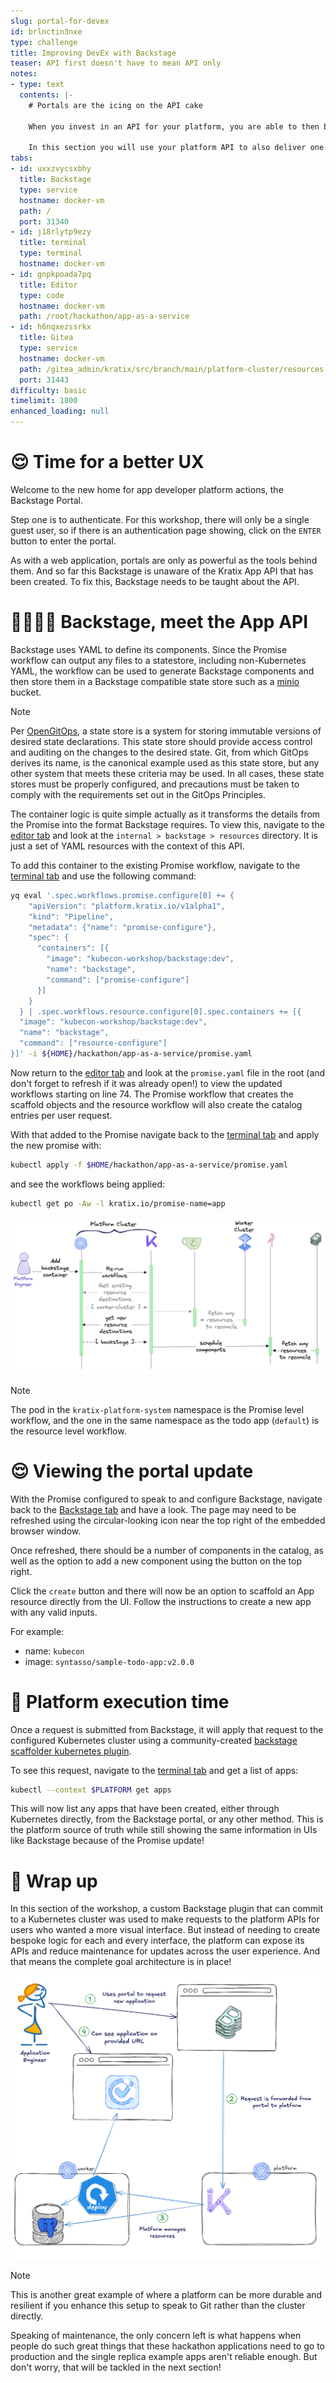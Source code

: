 ```yaml
---
slug: portal-for-devex
id: brlnctin3nxe
type: challenge
title: Improving DevEx with Backstage
teaser: API first doesn't have to mean API only
notes:
- type: text
  contents: |-
    # Portals are the icing on the API cake

    When you invest in an API for your platform, you are able to then build any number of interfaces and experiences on top of it. Where GitOps and direct API calls may work well for automation, many engineers may prefer a more graphical experience.

    In this section you will use your platform API to also deliver one of the many interfaces your platform may require...a portal. The key is to make sure this portal continues to be managed over time alongside the API in order to enable faster and more effective adoption of the platform offerings without significantly increasing the maintenance cost.
tabs:
- id: uxxzvycsxbhy
  title: Backstage
  type: service
  hostname: docker-vm
  path: /
  port: 31340
- id: j18rlytp9ezy
  title: terminal
  type: terminal
  hostname: docker-vm
- id: gnpkpoada7pq
  title: Editor
  type: code
  hostname: docker-vm
  path: /root/hackathon/app-as-a-service
- id: h6nqxezssrkx
  title: Gitea
  type: service
  hostname: docker-vm
  path: /gitea_admin/kratix/src/branch/main/platform-cluster/resources
  port: 31443
difficulty: basic
timelimit: 1800
enhanced_loading: null
---
```


😌 Time for a better UX
===

Welcome to the new home for app developer platform actions, the Backstage Portal.

Step one is to authenticate. For this workshop, there will only be a single guest user, so if there is an authentication page showing, click on the `ENTER` button to enter the portal.

As with a web application, portals are only as powerful as the tools behind them. And so far this Backstage is unaware of the Kratix App API that has been created. To fix this, Backstage needs to be taught about the API.

🫱🏾‍🫲🏼 Backstage, meet the App API
===

Backstage uses YAML to define its components. Since the Promise workflow can output any files to a statestore, including non-Kubernetes YAML, the workflow can be used to generate Backstage components and then store them in a Backstage compatible state store such as a [minio](https://min.io/) bucket.

> [!NOTE]
> Per [OpenGitOps](https://opengitops.dev/), a state store is a system for storing immutable versions of desired state declarations. This state store should provide access control and auditing on the changes to the desired state. Git, from which GitOps derives its name, is the canonical example used as this state store, but any other system that meets these criteria may be used. In all cases, these state stores must be properly configured, and precautions must be taken to comply with the requirements set out in the GitOps Principles.

The container logic is quite simple actually as it transforms the details from the Promise into the format Backstage requires. To view this, navigate to the [editor tab](tab-2) and look at the `internal > backstage > resources` directory. It is just a set of YAML resources with the context of this API.

To add this container to the existing Promise workflow, navigate to the [terminal tab](tab-1) and use the following command:
```bash
yq eval '.spec.workflows.promise.configure[0] += {
    "apiVersion": "platform.kratix.io/v1alpha1",
    "kind": "Pipeline",
    "metadata": {"name": "promise-configure"},
    "spec": {
      "containers": [{
        "image": "kubecon-workshop/backstage:dev",
        "name": "backstage",
        "command": ["promise-configure"]
      }]
    }
  } | .spec.workflows.resource.configure[0].spec.containers += [{
  "image": "kubecon-workshop/backstage:dev",
  "name": "backstage",
  "command": ["resource-configure"]
}]' -i ${HOME}/hackathon/app-as-a-service/promise.yaml
```

Now return to the [editor tab](tab-2) and look at the `promise.yaml` file in the root (and don't forget to refresh if it was already open!) to view the updated workflows starting on line 74. The Promise workflow that creates the scaffold objects and the resource workflow will also create the catalog entries per user request.

With that added to the Promise navigate back to the [terminal tab](tab-1) and apply the new promise with:
```bash
kubectl apply -f $HOME/hackathon/app-as-a-service/promise.yaml
```

and see the workflows being applied:
```bash
kubectl get po -Aw -l kratix.io/promise-name=app
```

![backstage-pipeline](../assets/backstage-pipeline.png)

> [!NOTE]
> The pod in the `kratix-platform-system` namespace is the Promise level workflow, and the one in the same namespace as the todo app (`default`) is the resource level workflow.

😌 Viewing the portal update
===

With the Promise configured to speak to and configure Backstage, navigate back to the [Backstage tab](tab-0) and have a look. The page may need to be refreshed using the circular-looking icon near the top right of the embedded browser window.

Once refreshed, there should be a number of components in the catalog, as well as the option to add a new component using the button on the top right.

Click the `create` button and there will now be an option to scaffold an App resource directly from the UI. Follow the instructions to create a new app with any valid inputs.

For example:
* name: `kubecon`
* image: `syntasso/sample-todo-app:v2.0.0`


🤖 Platform execution time
===

Once a request is submitted from Backstage, it will apply that request to the configured Kubernetes cluster using a community-created [backstage scaffolder kubernetes plugin](https://github.com/kirederik/backstage-k8s-scaffolder-actions).

To see this request, navigate to the [terminal tab](tab-1) and get a list of apps:
```bash
kubectl --context $PLATFORM get apps
```

This will now list any apps that have been created, either through Kubernetes directly, from the Backstage portal, or any other method. This is the platform source of truth while still showing the same information in UIs like Backstage because of the Promise update!

🎁 Wrap up
===

In this section of the workshop, a custom Backstage plugin that can commit to a Kubernetes cluster was used to make requests to the platform APIs for users who wanted a more visual interface. But instead of needing to create bespoke logic for each and every interface, the platform can expose its APIs and reduce maintenance for updates across the user experience. And that means the complete goal architecture is in place!

![final-ux](../assets/final-ux.png)

> [!NOTE]
> This is another great example of where a platform can be more durable and resilient if you enhance this setup to speak to Git rather than the cluster directly.

Speaking of maintenance, the only concern left is what happens when people do such great things that these hackathon applications need to go to production and the single replica example apps aren't reliable enough. But don't worry, that will be tackled in the next section!

